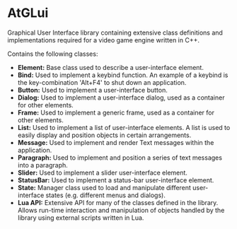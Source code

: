 # AtGLui

Graphical User Interface library containing extensive class definitions and implementations required for a video game engine written in C++.

Contains the following classes:
- **Element:** Base class used to describe a user-interface element.
- **Bind:** Used to implement a keybind function. An example of a keybind is the key-combination 'Alt+F4' to shut down an application.
- **Button:** Used to implement a user-interface button.
- **Dialog:** Used to implement a user-interface dialog, used as a container for other elements.
- **Frame:** Used to implement a generic frame, used as a container for other elements.
- **List:** Used to implement a list of user-interface elements. A list is used to easily display and position objects in certain arrangements. 
- **Message:** Used to implement and render Text messages within the application.
- **Paragraph:** Used to implement and position a series of text messages into a paragraph.
- **Slider:** Used to implement a slider user-interface element.
- **StatusBar:** Used to implement a status-bar user-interface element.
- **State:** Manager class used to load and manipulate different user-interface states (e.g. different menus and dialogs).
- **Lua API:** Extensive API for many of the classes defined in the library. Allows run-time interaction and manipulation of objects handled by the library using external scripts written in Lua.
